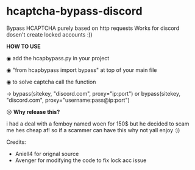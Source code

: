 # hcaptcha-bypass-discord
Bypass HCAPTCHA purely based on http requests Works for discord dosen't create locked accounts :))


**HOW TO USE**

◉ add the hcapbypass.py in your project

◉ "from hcapbypass import bypass" at top of your main file 

◉ to solve captcha call the function 

-> bypass(sitekey, "discord.com", proxy="ip:port") or bypass(sitekey, "discord.com", proxy="username:pass@ip:port")

😢 **Why release this?** 

i had a deal with a femboy named woen for 150$ but he decided to scam me hes cheap af! so if a scammer can have this why not yall enjoy :))

Credits: 
- Aniell4 for orignal source
- Avenger for modifying the code to fix lock acc issue

